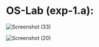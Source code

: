# OS-Lab (exp-1.a):
![Screenshot (33)](https://github.com/user-attachments/assets/6ecaedc6-9a2a-445b-8cc1-5b8d318b7d76)

![Screenshot (20)](https://github.com/user-attachments/assets/7c0a3462-437b-4c35-840a-887cb6720657)

